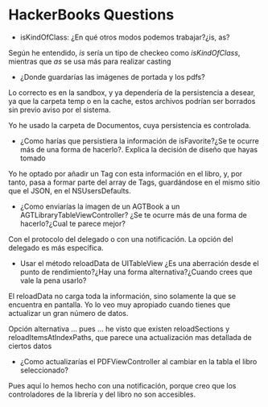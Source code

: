 # HackerBooks Questions 

- isKindOfClass: ¿En qué otros modos podemos trabajar?¿is, as?

Según he entendido, *is* sería un tipo de checkeo como *isKindOfClass*, mientras que *as* se usa más para realizar casting

- ¿Donde guardarías las imágenes de portada y los pdfs?

Lo correcto es en la sandbox, y ya dependería de la persistencia a desear, ya que la carpeta temp o en la cache, estos archivos podrían ser borrados sin previo aviso por el sistema.  

Yo he usado la carpeta de Documentos, cuya persistencia es controlada.

- ¿Como harías que persistiera la información de isFavorite?¿Se te ocurre más de una forma de hacerlo?. Explica la decisión de diseño que hayas tomado

Yo he optado por añadir un Tag con esta información en el libro, y, por tanto, pasa a formar parte del array de Tags, guardándose en el mismo sitio que el JSON, en el NSUsersDefaults.

- ¿Como enviarías la imagen de un AGTBook a un AGTLibraryTableViewController? ¿Se te ocurre más de una forma de hacerlo?¿Cual te parece mejor?

Con el protocolo del delegado o con una notificación. La opción del delegado es más específica.

- Usar el método reloadData de UITableView ¿Es una aberración desde el punto de rendimiento?¿Hay una forma alternativa?¿Cuando crees que vale la pena usarlo?

El reloadData no carga toda la información, sino solamente la que se encuentra en pantalla. Yo lo veo muy apropiado cuando tienes que actualizar un gran número de datos. 

Opción alternativa ... pues ... he visto que existen reloadSections y reloadItemsAtIndexPaths, que parece una actualización mas detallada de ciertos datos

- ¿Como actualizarías el PDFViewController al cambiar en la tabla el libro seleccionado?

Pues aquí lo hemos hecho con una notificación, porque creo que los controladores de la librería y del libro no son accesibles.

